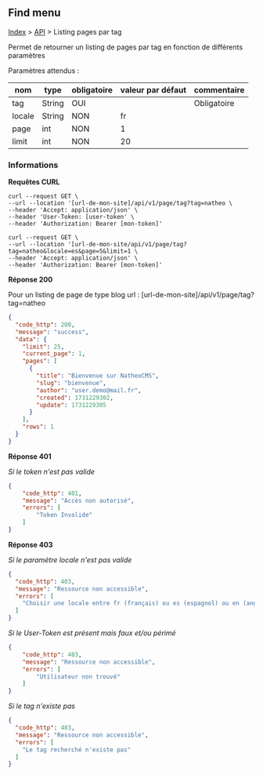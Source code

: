## Find menu

[Index](../../../index.md) > [API](../index.md) > Listing pages par tag

Permet de retourner un listing de pages par tag en fonction de différents paramètres

Paramètres attendus :

| nom    | type   | obligatoire | valeur par défaut | commentaire |
|--------|--------|-------------|-------------------|-------------|
| tag    | String | OUI         |                   | Obligatoire |
| locale | String | NON         | fr                |             |
| page   | int    | NON         | 1                 |             |
| limit  | int    | NON         | 20                |             |


### Informations


**Requêtes CURL**
`````shell
curl --request GET \
--url --location '[url-de-mon-site]/api/v1/page/tag?tag=natheo \
--header 'Accept: application/json' \
--header 'User-Token: [user-token' \
--header 'Authorization: Bearer [mon-token]'
`````

`````shell
curl --request GET \
--url --location '[url-de-mon-site/api/v1/page/tag?tag=natheo&locale=es&page=5&limit=1 \
--header 'Accept: application/json' \
--header 'Authorization: Bearer [mon-token]'
`````

**Réponse 200**

Pour un listing de page de type blog
url : [url-de-mon-site]/api/v1/page/tag?tag=natheo
````json
{
  "code_http": 200,
  "message": "success",
  "data": {
    "limit": 25,
    "current_page": 1,
    "pages": [
      {
        "title": "Bienvenue sur NatheoCMS",
        "slug": "bienvenue",
        "author": "user.demo@mail.fr",
        "created": 1731229302,
        "update": 1731229305
      }
    ],
    "rows": 1
  }
}
````

**Réponse 401**

*Si le token n'est pas valide*
````json
{
    "code_http": 401,
    "message": "Accès non autorisé",
    "errors": [
        "Token Invalide"
    ]
}
````

**Réponse 403**


*Si le paramètre locale n'est pas valide*
````json
{
  "code_http": 403,
  "message": "Ressource non accessible",
  "errors": [
    "Choisir une locale entre fr (français) ou es (espagnol) ou en (anglais) "
  ]
}
````

*Si le User-Token est présent mais faux et/ou périmé*
````json
{
    "code_http": 403,
    "message": "Ressource non accessible",
    "errors": [
        "Utilisateur non trouvé"
    ]
}
````

*Si le tag n'existe pas*
````json
{
  "code_http": 403,
  "message": "Ressource non accessible",
  "errors": [
    "Le tag recherché n'existe pas"
  ]
}
````